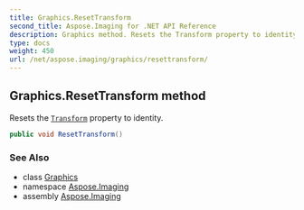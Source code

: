 ```yaml
---
title: Graphics.ResetTransform
second_title: Aspose.Imaging for .NET API Reference
description: Graphics method. Resets the Transform property to identity
type: docs
weight: 450
url: /net/aspose.imaging/graphics/resettransform/
---
```

## Graphics.ResetTransform method

Resets the [`Transform`](../transform/) property to identity.

```csharp
public void ResetTransform()
```

### See Also

* class [Graphics](../)
* namespace [Aspose.Imaging](../../graphics/)
* assembly [Aspose.Imaging](../../../)


